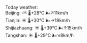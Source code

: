 Today weather:  
Beijing: ⛅️  🌡️+28°C 🌬️↗11km/h  
Tianjin: ☀️   🌡️+30°C 🌬️→19km/h  
Shijiazhuang: ☀️   🌡️+39°C 🌬️↑15km/h  
Tangshan: ☀️   🌡️+29°C 🌬️↘8km/h  
